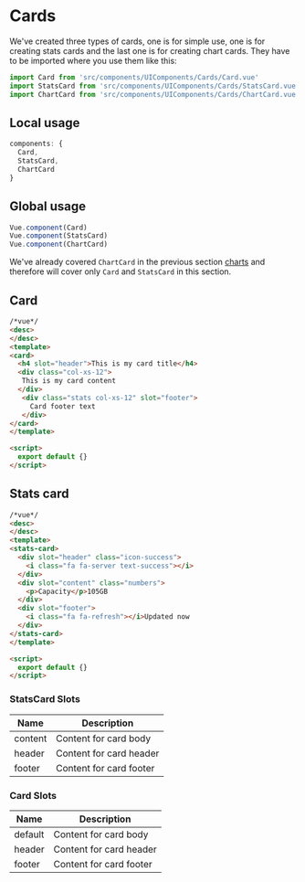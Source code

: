 # Cards

We've created three types of cards, one is for simple use,
one is for creating stats cards and the last one is for creating chart cards.
They have to be imported where you use them like this:

```js
import Card from 'src/components/UIComponents/Cards/Card.vue'
import StatsCard from 'src/components/UIComponents/Cards/StatsCard.vue'
import ChartCard from 'src/components/UIComponents/Cards/ChartCard.vue'
```

## Local usage
```js
components: {
  Card,
  StatsCard,
  ChartCard
}
```

## Global usage
```js
Vue.component(Card)
Vue.component(StatsCard)
Vue.component(ChartCard)
```

We've already covered `ChartCard` in the previous section [charts](charts?id=chart-card) and therefore will cover only
`Card` and `StatsCard` in this section.


## Card
```html
/*vue*/
<desc>
</desc>
<template>
<card>
  <h4 slot="header">This is my card title</h4>
  <div class="col-xs-12">
   This is my card content
  </div>
   <div class="stats col-xs-12" slot="footer">
     Card footer text
   </div>
</card>
</template>

<script>
  export default {}
</script>
```

## Stats card
```html
/*vue*/
<desc>
</desc>
<template>
<stats-card>
  <div slot="header" class="icon-success">
    <i class="fa fa-server text-success"></i>
  </div>
  <div slot="content" class="numbers">
    <p>Capacity</p>105GB
  </div>
  <div slot="footer">
    <i class="fa fa-refresh"></i>Updated now
  </div>
</stats-card>
</template>

<script>
  export default {}
</script>
```

### StatsCard Slots
| Name | Description |
|---------- |-------- |
|  content  | Content for card body |
|  header  | Content for card header |
|  footer  | Content for card footer |

### Card Slots
| Name | Description |
|---------- |-------- |
|  default  | Content for card body |
|  header  | Content for card header |
|  footer  | Content for card footer |
